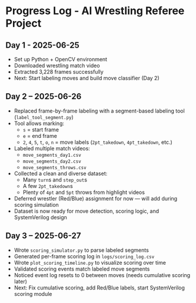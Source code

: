 # Progress Log - AI Wrestling Referee Project

## Day 1 - 2025-06-25

- Set up Python + OpenCV environment
- Downloaded wrestling match video
- Extracted 3,228 frames successfully
- Next: Start labeling moves and build move classifier (Day 2)

## Day 2 – 2025-06-26

- Replaced frame-by-frame labeling with a segment-based labeling tool (`label_tool_segment.py`)
- Tool allows marking:
  - `s` = start frame
  - `e` = end frame
  - `2`, `4`, `5`, `t`, `o`, `n` = move labels (`2pt_takedown`, `4pt_takedown`, etc.)
- Labeled multiple match videos:
  - `move_segments_day1.csv`
  - `move_segments_day2.csv`
  - `move_segments_throws.csv`
- Collected a clean and diverse dataset:
  - Many `turn`s and `step_out`s
  - A few `2pt_takedown`s
  - Plenty of `4pt` and `5pt` throws from highlight videos
- Deferred wrestler (Red/Blue) assignment for now — will add during scoring simulation
- Dataset is now ready for move detection, scoring logic, and SystemVerilog design

## Day 3 – 2025-06-27

- Wrote `scoring_simulator.py` to parse labeled segments
- Generated per-frame scoring log in `logs/scoring_log.csv`
- Wrote `plot_scoring_timeline.py` to visualize scoring over time
- Validated scoring events match labeled move segments
- Noticed event log resets to 0 between moves (needs cumulative scoring later)
- Next: Fix cumulative scoring, add Red/Blue labels, start SystemVerilog scoring module
